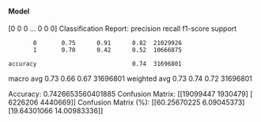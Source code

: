 #### Model
[0 0 0 ... 0 0 0]
Classification Report:
              precision    recall  f1-score   support

           0       0.75      0.91      0.82  21029926
           1       0.70      0.42      0.52  10666875

    accuracy                           0.74  31696801
   macro avg       0.73      0.66      0.67  31696801
weighted avg       0.73      0.74      0.72  31696801

Accuracy: 0.7426653560401885
Confusion Matrix:
[[19099447  1930479]
 [ 6226206  4440669]]
Confusion Matrix (%):
[[60.25670225  6.09045373]
 [19.64301066 14.00983336]]
